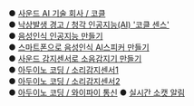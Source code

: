 ● [사운드 AI 기술 회사 / 코클](https://cochl.oopy.io/)<br>
● [낙상발생 경고 / 청각 인공지능(AI) '코클 센스'](https://biz.chosun.com/stock/stock_general/2024/01/08/54C4432GBBCYVG4TJE4BR5YTTY/)<br>
● [음성인식 인공지능 만들기](https://m.blog.naver.com/icbanq/223052067076)<br>
● [스마트폰으로 음성인식 AI스피커 만들기](https://blog.naver.com/windv24/221683766147)<br>
● [사운드 감지센서로 소음감지기 만들기](https://m.blog.naver.com/icbanq/222588844355)<br>
● [아두이노 코딩 / 소리감지센서1](https://www.youtube.com/watch?v=N6v8owKJz8M)<br>
● [아두이노 코딩 / 소리감지센서2](https://www.youtube.com/watch?v=VU6Vzhyf9E4)<br>
● [아두이노 코딩 / 와이파이 통신](https://www.youtube.com/watch?v=gPPNXGQo8Ko)
● [실시간 소캣 알림](https://github.com/pparkjs/websocket_chat)
